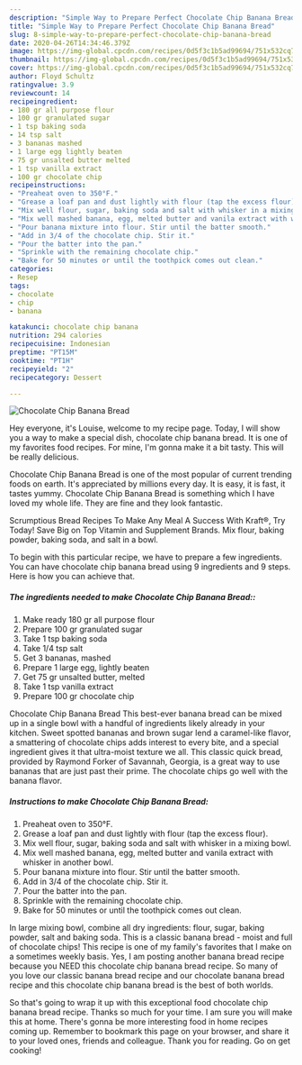 ```yaml
---
description: "Simple Way to Prepare Perfect Chocolate Chip Banana Bread"
title: "Simple Way to Prepare Perfect Chocolate Chip Banana Bread"
slug: 8-simple-way-to-prepare-perfect-chocolate-chip-banana-bread
date: 2020-04-26T14:34:46.379Z
image: https://img-global.cpcdn.com/recipes/0d5f3c1b5ad99694/751x532cq70/chocolate-chip-banana-bread-recipe-main-photo.jpg
thumbnail: https://img-global.cpcdn.com/recipes/0d5f3c1b5ad99694/751x532cq70/chocolate-chip-banana-bread-recipe-main-photo.jpg
cover: https://img-global.cpcdn.com/recipes/0d5f3c1b5ad99694/751x532cq70/chocolate-chip-banana-bread-recipe-main-photo.jpg
author: Floyd Schultz
ratingvalue: 3.9
reviewcount: 14
recipeingredient:
- 180 gr all purpose flour
- 100 gr granulated sugar
- 1 tsp baking soda
- 14 tsp salt
- 3 bananas mashed
- 1 large egg lightly beaten
- 75 gr unsalted butter melted
- 1 tsp vanilla extract
- 100 gr chocolate chip
recipeinstructions:
- "Preaheat oven to 350°F."
- "Grease a loaf pan and dust lightly with flour (tap the excess flour)."
- "Mix well flour, sugar, baking soda and salt with whisker in a mixing bowl."
- "Mix well mashed banana, egg, melted butter and vanila extract with whisker in another bowl."
- "Pour banana mixture into flour. Stir until the batter smooth."
- "Add in 3/4 of the chocolate chip. Stir it."
- "Pour the batter into the pan."
- "Sprinkle with the remaining chocolate chip."
- "Bake for 50 minutes or until the toothpick comes out clean."
categories:
- Resep
tags:
- chocolate
- chip
- banana

katakunci: chocolate chip banana
nutrition: 294 calories
recipecuisine: Indonesian
preptime: "PT15M"
cooktime: "PT1H"
recipeyield: "2"
recipecategory: Dessert

---
```



![Chocolate Chip Banana Bread](https://img-global.cpcdn.com/recipes/0d5f3c1b5ad99694/751x532cq70/chocolate-chip-banana-bread-recipe-main-photo.jpg)

Hey everyone, it's Louise, welcome to my recipe page. Today, I will show you a way to make a special dish, chocolate chip banana bread. It is one of my favorites food recipes. For mine, I'm gonna make it a bit tasty. This will be really delicious.

Chocolate Chip Banana Bread is one of the most popular of current trending foods on earth. It's appreciated by millions every day. It is easy, it is fast, it tastes yummy. Chocolate Chip Banana Bread is something which I have loved my whole life. They are fine and they look fantastic.

Scrumptious Bread Recipes To Make Any Meal A Success With Kraft®, Try Today! Save Big on Top Vitamin and Supplement Brands. Mix flour, baking powder, baking soda, and salt in a bowl.


To begin with this particular recipe, we have to prepare a few ingredients. You can have chocolate chip banana bread using 9 ingredients and 9 steps. Here is how you can achieve that.

##### The ingredients needed to make Chocolate Chip Banana Bread::

1. Make ready 180 gr all purpose flour
1. Prepare 100 gr granulated sugar
1. Take 1 tsp baking soda
1. Take 1/4 tsp salt
1. Get 3 bananas, mashed
1. Prepare 1 large egg, lightly beaten
1. Get 75 gr unsalted butter, melted
1. Take 1 tsp vanilla extract
1. Prepare 100 gr chocolate chip


Chocolate Chip Banana Bread This best-ever banana bread can be mixed up in a single bowl with a handful of ingredients likely already in your kitchen. Sweet spotted bananas and brown sugar lend a caramel-like flavor, a smattering of chocolate chips adds interest to every bite, and a special ingredient gives it that ultra-moist texture we all. This classic quick bread, provided by Raymond Forker of Savannah, Georgia, is a great way to use bananas that are just past their prime. The chocolate chips go well with the banana flavor. 

##### Instructions to make Chocolate Chip Banana Bread:

1. Preaheat oven to 350°F.
1. Grease a loaf pan and dust lightly with flour (tap the excess flour).
1. Mix well flour, sugar, baking soda and salt with whisker in a mixing bowl.
1. Mix well mashed banana, egg, melted butter and vanila extract with whisker in another bowl.
1. Pour banana mixture into flour. Stir until the batter smooth.
1. Add in 3/4 of the chocolate chip. Stir it.
1. Pour the batter into the pan.
1. Sprinkle with the remaining chocolate chip.
1. Bake for 50 minutes or until the toothpick comes out clean.


In large mixing bowl, combine all dry ingredients: flour, sugar, baking powder, salt and baking soda. This is a classic banana bread - moist and full of chocolate chips! This recipe is one of my family&#39;s favorites that I make on a sometimes weekly basis. Yes, I am posting another banana bread recipe because you NEED this chocolate chip banana bread recipe. So many of you love our classic banana bread recipe and our chocolate banana bread recipe and this chocolate chip banana bread is the best of both worlds. 

So that's going to wrap it up with this exceptional food chocolate chip banana bread recipe. Thanks so much for your time. I am sure you will make this at home. There's gonna be more interesting food in home recipes coming up. Remember to bookmark this page on your browser, and share it to your loved ones, friends and colleague. Thank you for reading. Go on get cooking!

